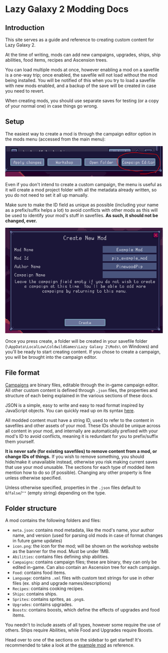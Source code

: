 # Lazy Galaxy 2 Modding Docs

## Introduction
This site serves as a guide and reference to creating custom content for Lazy Galaxy 2.

At the time of writing, mods can add new campaigns, upgrades, ships, ship abilities, food items, recipes and Ascension trees.

You can load multiple mods at once, however enabling a mod on a savefile is a one-way trip; once enabled, the savefile will not load without the mod being installed. You will be notified of this when you try to load a savefile with new mods enabled, and a backup of the save will be created in case you need to revert.

When creating mods, you should use separate saves for testing (or a copy of your normal one) in case things go wrong.

## Setup
The easiest way to create a mod is through the campaign editor option in the mods menu (accessed from the main menu):

![Campaign editor button](img/setup/campaign_editor_button.png)

Even if you don't intend to create a custom campaign, the menu is useful as it will create a mod project folder with all the metadata already written, so you do not need to set it all up manually.

Make sure to make the ID field as unique as possible (including your name as a prefix/suffix helps a lot) to avoid conflicts with other mods as this will be used to identify your mod's stuff in savefiles. **As such, it should not be changed, ever.**

![Campaign editor button](img/setup/mod_creation_menu.png)

Once you press create, a folder will be created in your savefile folder (`\AppData\LocalLow\ColdwildGames\Lazy Galaxy 2\Mods\` on Windows) and you'll be ready to start creating content. If you chose to create a campaign, you will be brought into the campaign editor.

## File format
[Campaigns](campaigns.md) are binary files, editable through the in-game campaign editor. All other custom content is defined through `.json` files, the properties and structure of each being explained in the various sections of these docs.

JSON is a simple, easy to write and easy to read format inspired by JavaScript objects. You can quickly read up on its syntax [here](https://www.tutorialspoint.com/json/json_syntax.htm).

All modded content must have a string ID, used to refer to the content in savefiles and other assets of your mod. These IDs should be unique across all content in your mod, and internally are automatically prefixed with your mod's ID to avoid conflicts, meaning it is redundant for you to prefix/suffix them yourself.

**It is never safe (for existing savefiles) to remove content from a mod, or change IDs of things.** If you wish to remove something, you should hide/make it unavailable instead, otherwise you risk making current saves that use your mod unusable. The sections for each type of modded item mention how to do so (if possible). Changing any other property is fine unless otherwise specified.

Unless otherwise specified, properties in the `.json` files default to `0`/`false`/`""` (empty string) depending on the type.

## Folder structure
A mod contains the following folders and files:

- `meta.json`: contains mod metadata, like the mod's name, your author name, and version (used for parsing old mods in case of format changes in future game updates)
- `icon.png`: the icon for the mod; will be shown on the workshop website as the banner for the mod. Must be under 1MB.
- `Abilities`: contains files defining ship abilities.
- `Campaigns`: contains campaign files; these are binary, they can only be edited in-game. Can also contain an Ascension tree for each campaign.
- `Food`: contains food items.
- `Language`: contains `.xml` files with custom text strings for use in other files (ex. ship and upgrade names/descriptions)
- `Recipes`: contains cooking recipes.
- `Ships`: contains ships.
- `Sprites`: contains sprites, as `.png`s.
- `Upgrades`: contains upgrades.
- `Boosts`: contains boosts, which define the effects of upgrades and food items.

You needn't to include assets of all types, however some require the use of others. Ships require Abilities, while Food and Upgrades require Boosts.

Head over to one of the sections on the sidebar to get started! It's recommended to take a look at the [example mod](example_mod.zip)  as reference.